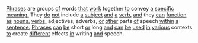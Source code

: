 [Phrases](./phrases.md) are groups [of](./of.md) words [that](./that.md) [work](./work.md) together [to](./to.md) convey [a](./a.md) [specific](./specific.md) [meaning.](./meaning.md) They [do](./do.md) [not](./not.md) include [a](./a.md) [subject](./subject.md) [and](./and.md) [a](./a.md) [verb,](./verb.md) [and](./and.md) they [can](./can.md) [function](./function.md) [as](./as.md) [nouns,](./nouns.md) [verbs,](./verbs.md) adjectives, adverbs, [or](./or.md) [other](./other.md) parts [of](./of.md) speech [within](./within.md) [a](./a.md) [sentence.](./sentence.md) [Phrases](./phrases.md) [can](./can.md) [be](./be.md) short [or](./or.md) long [and](./and.md) [can](./can.md) [be](./be.md) [used](./used.md) [in](./in.md) [various](./various.md) contexts [to](./to.md) create [different](./different.md) effects [in](./in.md) writing [and](./and.md) speech.